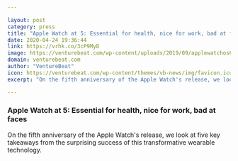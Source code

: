 ```yaml
---

layout: post
category: press
title: "Apple Watch at 5: Essential for health, nice for work, bad at faces"
date: 2020-04-24 19:36:44
link: https://vrhk.co/3cP9MyD
image: https://venturebeat.com/wp-content/uploads/2019/09/applewatchos6-e1587751370262.jpg?w=1200&strip=all
domain: venturebeat.com
author: "VentureBeat"
icon: https://venturebeat.com/wp-content/themes/vb-news/img/favicon.ico
excerpt: "On the fifth anniversary of the Apple Watch's release, we look at five key takeaways from the surprising success of this transformative wearable technology."

---
```


### Apple Watch at 5: Essential for health, nice for work, bad at faces

On the fifth anniversary of the Apple Watch's release, we look at five key takeaways from the surprising success of this transformative wearable technology.